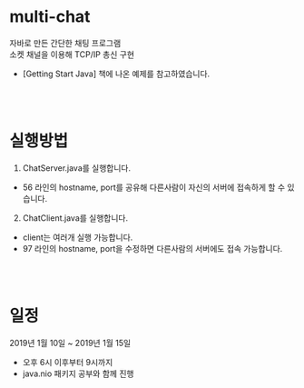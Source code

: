 # multi-chat
자바로 만든 간단한 채팅 프로그램  
소켓 채널을 이용해  TCP/IP 총신 구현  
* [Getting Start Java] 책에 나온 예제를 참고하였습니다.

<br><br>

# 실행방법  
1. ChatServer.java를 실행합니다.  
  - 56 라인의 hostname, port를 공유해 다른사람이 자신의 서버에 접속하게 할 수 있습니다.  
  
2. ChatClient.java를 실행합니다.  
  - client는 여러개 실행 가능합니다.  
  - 97 라인의 hostname, port을 수정하면 다른사람의 서버에도 접속 가능합니다.
  
<br><br>

#  일정
  2019년 1월 10일 ~ 2019년 1월 15일
  - 오후 6시 이후부터 9시까지
  - java.nio 패키지 공부와 함께 진행
